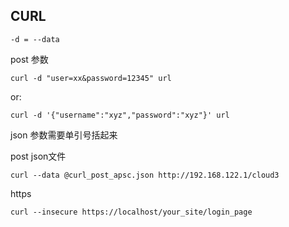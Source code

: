 ## CURL





`-d = --data`

post 参数

`curl -d "user=xx&password=12345" url`

or:

`curl -d '{"username":"xyz","password":"xyz"}' url`

json 参数需要单引号括起来



post json文件

`curl --data @curl_post_apsc.json http://192.168.122.1/cloud3`



https

`curl --insecure https://localhost/your_site/login_page  `